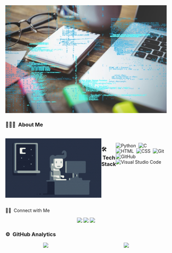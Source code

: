 <div align="center">
    <img src="./imagenes/lenguaje-programacion-lugar-trabajo_1134-65.jpg">
</div>

### 👨🏻‍💻 &nbsp;About Me


<br>
<div style="display:flex; justify-content:space-around">
<img alt="Night Coding" src="https://raw.githubusercontent.com/AVS1508/AVS1508/master/assets/Night-Coding.gif" align="right"/>


### 🛠 &nbsp;Tech Stack 

![Python](https://img.shields.io/badge/-Python-05122A?style=flat&logo=python)&nbsp;
![C](https://img.shields.io/badge/-C-05122A?style=flat&logo=C&logoColor=A8B9CC)&nbsp;
![HTML](https://img.shields.io/badge/-HTML-05122A?style=flat&logo=HTML5)&nbsp;
![CSS](https://img.shields.io/badge/-CSS-05122A?style=flat&logo=CSS3&logoColor=1572B6)&nbsp;
![Git](https://img.shields.io/badge/-Git-05122A?style=flat&logo=git)&nbsp;
![GitHub](https://img.shields.io/badge/-GitHub-05122A?style=flat&logo=github)&nbsp;
![Visual Studio Code](https://img.shields.io/badge/-Visual%20Studio%20Code-05122A?style=flat&logo=visual-studio-code&logoColor=007ACC)&nbsp;
</div>
<br>


 🤝🏻 &nbsp;Connect with Me

<p align="center">
<a href="https://www.linkedin.com/in/cristian-rua-691a641ab/"><img src="https://image.flaticon.com/icons/png/512/174/174857.png" width="50"/></a>
<a href="https://www.instagram.com/cristian__rua/?hl=es-la"><img src="https://cdn.iconscout.com/icon/free/png-256/instagram-233-896451.png" width="50"/></a>
<a href="https://twitter.com/Criss4ngel"><img src="https://e1.pngegg.com/pngimages/18/689/png-clipart-ios-7-icons-updated-twitter-twitter-icon-thumbnail.png" width="50"></a>
</p>

### ⚙️ &nbsp;GitHub Analytics

<div style="display:flex; justify-content:space-around">
    <img src="https://github-readme-stats.vercel.app/api?username=Crua0316&show_icons=true&theme=tokyonight" height="180px">
    <img src="https://github-readme-stats.vercel.app/api/top-langs/?username=Crua0316&theme=tokyonight&langs_count=8&layout=compact" height="180px">
</div>
</br>
